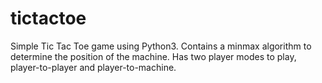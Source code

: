 # tictactoe
Simple Tic Tac Toe game using Python3. Contains a minmax algorithm to determine the position of the machine. Has two player modes to play, player-to-player and player-to-machine.
